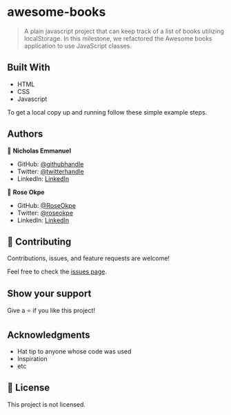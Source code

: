 # awesome-books

> A plain javascript project that can keep track of a list of books utilizing localStorage.
> In this milestone, we refactored the Awesome books application to use JavaScript classes.

## Built With

- HTML
- CSS
- Javascript

To get a local copy up and running follow these simple example steps.

## Authors

👤 **Nicholas Emmanuel**

- GitHub: [@githubhandle](https://github.com/NickEmma)
- Twitter: [@twitterhandle](https://twitter.com/techieEmma)
- LinkedIn: [LinkedIn](https://linkedin.com/in/nicholas-emmanuel-6b9775207)

👤 **Rose Okpe**

- GitHub: [@RoseOkpe](https://github.com/roseokpe)
- Twitter: [@roseokpe](https://twitter.com/roseokpe)
- LinkedIn: [LinkedIn](https://linkedin.com/in/roseokpe-0334b5177//)

## 🤝 Contributing

Contributions, issues, and feature requests are welcome!

Feel free to check the [issues page](../../issues/).

## Show your support

Give a ⭐️ if you like this project!

## Acknowledgments

- Hat tip to anyone whose code was used
- Inspiration
- etc

## 📝 License

This project is not licensed.
